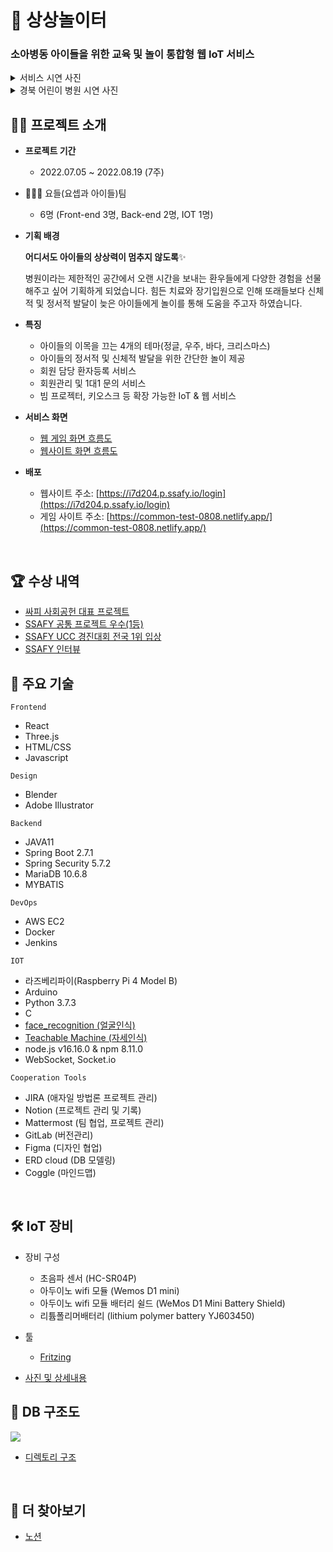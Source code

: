 # 🎪 상상놀이터

### **소아병동 아이들을 위한 교육 및 놀이 통합형 웹 IoT 서비스**

<details>
<summary>서비스 시연 사진</summary>
<div markdown="1">
  
  <img src="./gif/touch1.gif" width=500>

  > 터치기능를 활용한 쓰레기 분리수거 놀이
  
  <img src="./gif/touch2.gif" width=500>
  
  > 터치기능를 활용한 행성 색칠 놀이
  
  <img src="./gif/pose1.gif" width=500>
  
  > 자세인식기능을 활용한 운동 놀이

</div>
</details>

<details>
<summary>경북 어린이 병원 시연 사진</summary>
<div markdown="1">
  
  <img src = "https://user-images.githubusercontent.com/19484971/220014885-f135aa9a-5de1-467c-9af0-7e0a5ccdfd1d.jpg" width = 700>
  
  <img src = "https://user-images.githubusercontent.com/19484971/220014882-78c39352-2084-4520-96b9-c78711e730b6.png" width = 700>
  
</div>
</details>

## 💁‍♀️ 프로젝트 소개

- **프로젝트 기간**

  - 2022.07.05 ~ 2022.08.19 (7주)
  
- 👨‍👧‍👧 요들(요셉과 아이들)팀
  
  - 6명 (Front-end 3명, Back-end 2명, IOT 1명)

- **기획 배경**
  
  **어디서도 아이들의 상상력이 멈추지 않도록**✨

  병원이라는 제한적인 공간에서 오랜 시간을 보내는 환우들에게 다양한 경험을 선물해주고 싶어 기획하게 되었습니다. 힘든 치료와 장기입원으로 인해 또래들보다 신체적 및 정서적 발달이 늦은 아이들에게 놀이를 통해 도움을 주고자 하였습니다.

- **특징**

  * 아이들의 이목을 끄는 4개의 테마(정글, 우주, 바다, 크리스마스)
  * 아이들의 정서적 및 신체적 발달을 위한 간단한 놀이 제공
  * 회원 담당 환자등록 서비스
  * 회원관리 및 1대1 문의 서비스
  * 빔 프로젝터, 키오스크 등 확장 가능한 IoT & 웹 서비스

- **서비스 화면**

  - [웹 게임 화면 흐름도](https://quill-peripheral-d93.notion.site/917844d38c464a9ba6a8ed01729709f3)
  - [웹사이트 화면 흐름도](https://quill-peripheral-d93.notion.site/34eaae0279ef4f08ae12cacf2265f364)

- **배포**

  - 웹사이트 주소: [https://i7d204.p.ssafy.io/login](https://i7d204.p.ssafy.io/login)
  - 게임 사이트 주소:  [https://common-test-0808.netlify.app/](https://common-test-0808.netlify.app/)

</br>

## 🏆 수상 내역

  - [싸피 사회공헌 대표 프로젝트](https://youtu.be/ahgLgfGCZPs)
  - [SSAFY 공통 프로젝트 우수(1등)](https://s3.us-west-2.amazonaws.com/secure.notion-static.com/e859eeb6-ce6f-491d-8079-307ce9531f97/%EC%83%81%EC%83%81%EB%86%80%EC%9D%B4%ED%84%B0%EC%83%81%EC%9E%A5.png?X-Amz-Algorithm=AWS4-HMAC-SHA256&X-Amz-Content-Sha256=UNSIGNED-PAYLOAD&X-Amz-Credential=AKIAT73L2G45EIPT3X45%2F20230219%2Fus-west-2%2Fs3%2Faws4_request&X-Amz-Date=20230219T130951Z&X-Amz-Expires=86400&X-Amz-Signature=b360f6d34e1e6052f6f3517bd9b2ef8ef70cfcfa613d1a84df9ffe0a9b019967&X-Amz-SignedHeaders=host&response-content-disposition=filename%3D%22%25EC%2583%2581%25EC%2583%2581%25EB%2586%2580%25EC%259D%25B4%25ED%2584%25B0%25EC%2583%2581%25EC%259E%25A5.png%22&x-id=GetObject)
  - [SSAFY UCC 경진대회 전국 1위 입상](https://www.youtube.com/watch?v=CdfojzqRaxo&ab_channel=sojung)
  - [SSAFY 인터뷰](https://www.youtube.com/watch?v=zck0G1kbDmA&ab_channel=%EC%82%BC%EC%84%B1%EC%B2%AD%EB%85%84SW%EC%95%84%EC%B9%B4%EB%8D%B0%EB%AF%B8Youtube%EC%B1%84%EB%84%90HELLOSSAFY)

## 📒 주요 기술

`Frontend`

  - React
  - Three.js
  - HTML/CSS
  - Javascript

`Design`

- Blender
- Adobe Illustrator

`Backend`

- JAVA11
- Spring Boot 2.7.1
- Spring Security 5.7.2
- MariaDB 10.6.8
- MYBATIS

`DevOps`

- AWS EC2
- Docker
- Jenkins

`IOT`

- 라즈베리파이(Raspberry Pi 4 Model B)
- Arduino
- Python 3.7.3
- C
- [face_recognition (얼굴인식)](https://github.com/ageitgey/face_recognition)
- [Teachable Machine (자세인식)](https://teachablemachine.withgoogle.com/)
- node.js v16.16.0 & npm 8.11.0
- WebSocket, Socket.io

`Cooperation Tools`

- JIRA (애자일 방법론 프로젝트 관리)
- Notion (프로젝트 관리 및 기록)
- Mattermost (팀 협업, 프로젝트 관리)
- GitLab (버전관리)
- Figma (디자인 협업)
- ERD cloud (DB 모델링)
- Coggle (마인드맵)

</br>

## 🛠 IoT 장비

- 장비 구성
  - 초음파 센서 (HC-SR04P)
  - 아두이노 wifi 모듈 (Wemos D1 mini)
  - 아두이노 wifi 모듈 배터리 쉴드 (WeMos D1 Mini Battery Shield)
  - 리튬폴리머배터리 (lithium polymer battery YJ603450)

- 툴
  - [Fritzing](https://fritzing.org/)

- [사진 및 상세내용](https://quill-peripheral-d93.notion.site/IoT-27d0904303e84f4a87292032b0cc3b62)

## 🕋 DB 구조도

<img src="./db/ERD_imaginationPlayground.png">

- [디렉토리 구조](https://github.com/ii200400/imaginary_playground/tree/develop/backend#%EB%94%94%EB%A0%89%ED%86%A0%EB%A6%AC-%EA%B5%AC%EC%A1%B0)

</br>

## 👀 더 찾아보기

* [노션](https://quill-peripheral-d93.notion.site/ed5a71762fd1428097710fd05e435e20)

